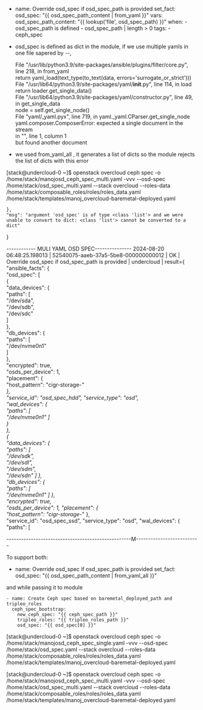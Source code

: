 
  - name: Override osd_spec if osd_spec_path is provided
      set_fact:
        osd_spec: "{{ osd_spec_path_content | from_yaml }}"
      vars:
        osd_spec_path_content: "{{ lookup('file', osd_spec_path) }}"
      when:
        - osd_spec_path is defined
        - osd_spec_path | length > 0
      tags:
        - ceph_spec


- osd_spec is defined as dict in the module, if we use multiple yamls in one file sapered by --, 


  File "/usr/lib/python3.9/site-packages/ansible/plugins/filter/core.py", line 218, in from_yaml                                                                                                                                              
    return yaml_load(text_type(to_text(data, errors='surrogate_or_strict')))                                                                                                                                                                  
  File "/usr/lib64/python3.9/site-packages/yaml/__init__.py", line 114, in load                                                                                                                                                               
    return loader.get_single_data()                                                                                                                                                                                                           
  File "/usr/lib64/python3.9/site-packages/yaml/constructor.py", line 49, in get_single_data                                                                                                                                                  
    node = self.get_single_node()                                                                                                                                                                                                             
  File "yaml/_yaml.pyx", line 719, in yaml._yaml.CParser.get_single_node                                                                                                                                                                      
yaml.composer.ComposerError: expected a single document in the stream                                                                                                                                                                         
  in "<unicode string>", line 1, column 1                                                                                                                                                                                                     
but found another document                



- we used from_yaml_all , it generates a list of dicts so the module rejects the list of dicts with this error


[stack@undercloud-0 ~]$ openstack overcloud ceph spec -o /home/stack/manojosd_ceph_spec_multi.yaml -vvv --osd-spec /home/stack/osd_spec_multi.yaml --stack overcloud  --roles-data /home/stack/composable_roles/roles/roles_data.yaml /home/stack/templates/manoj_overcloud-baremetal-deployed.yaml


    },
    "msg": "argument 'osd_spec' is of type <class 'list'> and we were unable to convert to dict: <class 'list'> cannot be converted to a dict"                                                                                               
}


------------ MULI YAML OSD SPEC---------------
2024-08-20 06:48:25.198013 | 52540075-aaeb-37a5-5be8-000000000012 |         OK | Override osd_spec if osd_spec_path is provided | undercloud | result={                                                                                       
    "ansible_facts": {                                                                                                                                                                                                                        
        "osd_spec": [                                                                                                                                                                                                                         
            {                                                                                                                                                                                                                                 
                "data_devices": {                                                                                                                                                                                                            
                    "paths": [    
                        "/dev/sda",    
                        "/dev/sdb",    
                        "/dev/sdc"                                                                                                                                   
                    ]                                                                                                                       
                },                                                                                                                                       
                "db_devices": {                                                                                                                                                   
                    "paths": [                                                                                                                      
                        "/dev/nvme0n1"                                         
                    ]                     
                },                                    
                "encrypted": true,                       
                "osds_per_device": 1,                                                                                                                                      
                "placement": {                                                                                                                                                                                                               
                    "host_pattern": "cigr-storage-*"                                                                                                                                                                                         
                },                                                                                                                                                                                                                           
                "service_id": "osd_spec_hdd",
                "service_type": "osd",           
                "wal_devices": {                                                                                                                                                                                                             
                    "paths": [      
                        "/dev/nvme0n1"
                    ]      
                }                                                        
            },           
            {    
                "data_devices": {    
                    "paths": [    
                        "/dev/sdk",    
                        "/dev/sdl",    
                        "/dev/sdm",   
                        "/dev/sdn"
                    ] 
                },                 
                "db_devices": {   
                    "paths": [            
                        "/dev/nvme0n1"
                    ] 
                },                    
                "encrypted": true,       
                "osds_per_device": 1,
                "placement": {                          
                    "host_pattern": "cigr-storage-*"
                },                               
                "service_id": "osd_spec_ssd",
                "service_type": "osd",
                "wal_devices": {  
                    "paths": [            
 
---------------------------------------------------M--------------------------



To support both:


   - name: Override osd_spec if osd_spec_path is provided
      set_fact:
        osd_spec: "{{ osd_spec_path_content | from_yaml_all }}"


and while passing it to module

    - name: Create Ceph spec based on baremetal_deployed_path and tripleo_roles
      ceph_spec_bootstrap:
        new_ceph_spec: "{{ ceph_spec_path }}"
        tripleo_roles: "{{ tripleo_roles_path }}"
        osd_spec: "{{ osd_spec[0] }}"

[stack@undercloud-0 ~]$ openstack overcloud ceph spec -o /home/stack/manojosd_ceph_spec_single.yaml -vvv --osd-spec /home/stack/osd_spec.yaml --stack overcloud  --roles-data /home/stack/composable_roles/roles/roles_data.yaml /home/stack/templates/manoj_overcloud-baremetal-deployed.yaml


[stack@undercloud-0 ~]$ openstack overcloud ceph spec -o /home/stack/manojosd_ceph_spec_multi.yaml -vvv --osd-spec /home/stack/osd_spec_multi.yaml --stack overcloud  --roles-data /home/stack/composable_roles/roles/roles_data.yaml /home/stack/templates/manoj_overcloud-baremetal-deployed.yaml


